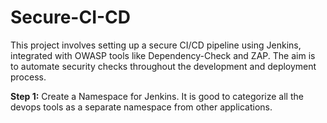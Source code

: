 # Secure-CI-CD
This project involves setting up a secure CI/CD pipeline using Jenkins, integrated with OWASP tools like Dependency-Check and ZAP. The aim is to automate security checks throughout the development and deployment process.

**Step 1:**
Create a Namespace for Jenkins. It is good to categorize all the devops tools as a separate namespace from other applications.
